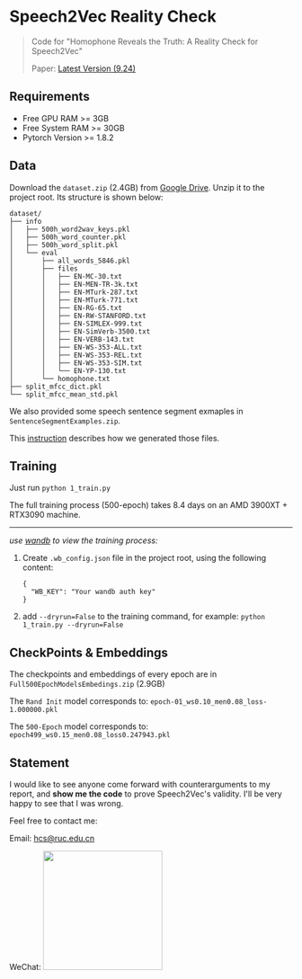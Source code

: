 # Speech2Vec Reality Check

> Code for "Homophone Reveals the Truth: A Reality Check for Speech2Vec"
> 
> Paper: [Latest Version (9.24)](https://safe-liar.oss-cn-beijing.aliyuncs.com/Homophone-v9.23.pdf) 

## Requirements

- Free GPU RAM >= 3GB
- Free System RAM >= 30GB
- Pytorch Version >= 1.8.2

## Data

Download the `dataset.zip` (2.4GB) from [Google Drive](https://drive.google.com/drive/folders/1KSWCSttpPOHVaJXJxuqv7U-GCa1n2wJ4?usp=sharing).
Unzip it to the project root. Its structure is shown below:

```
dataset/
├── info
│   ├── 500h_word2wav_keys.pkl
│   ├── 500h_word_counter.pkl
│   ├── 500h_word_split.pkl
│   └── eval
│       ├── all_words_5846.pkl
│       ├── files
│       │   ├── EN-MC-30.txt
│       │   ├── EN-MEN-TR-3k.txt
│       │   ├── EN-MTurk-287.txt
│       │   ├── EN-MTurk-771.txt
│       │   ├── EN-RG-65.txt
│       │   ├── EN-RW-STANFORD.txt
│       │   ├── EN-SIMLEX-999.txt
│       │   ├── EN-SimVerb-3500.txt
│       │   ├── EN-VERB-143.txt
│       │   ├── EN-WS-353-ALL.txt
│       │   ├── EN-WS-353-REL.txt
│       │   ├── EN-WS-353-SIM.txt
│       │   └── EN-YP-130.txt
│       └── homophone.txt
├── split_mfcc_dict.pkl
└── split_mfcc_mean_std.pkl
```

We also provided some speech sentence segment exmaples in `SentenceSegmentExamples.zip`.

This [instruction](jupyters/01_Instruction.ipynb) describes how we generated those files.

## Training

Just run `python 1_train.py`

The full training process (500-epoch) takes 8.4 days on an AMD 3900XT + RTX3090 machine.

----

*use [wandb](https://wandb.ai) to view the training process:*

1. Create  `.wb_config.json`  file in the project root, using the following content:
   
   ```
   {
     "WB_KEY": "Your wandb auth key"
   }
   ```

2. add `--dryrun=False` to the training command, for example:   `python 1_train.py --dryrun=False`

## CheckPoints & Embeddings

The checkpoints and embeddings of every epoch are in `Full500EpochModelsEmbedings.zip` (2.9GB)

The `Rand Init` model corresponds to: `epoch-01_ws0.10_men0.08_loss-1.000000.pkl`

The `500-Epoch` model corresponds to: `epoch499_ws0.15_men0.08_loss0.247943.pkl`

## Statement

I would like to see anyone come forward with counterarguments to my report, and **show me the code** to prove Speech2Vec's validity. I'll be very happy to see that I was wrong.

Feel free to contact me:

Email:  hcs@ruc.edu.cn 

WeChat: 
<img src="https://cdn.huacishu.com/img/202209240747994.jpeg" title="" alt="" width="212">
